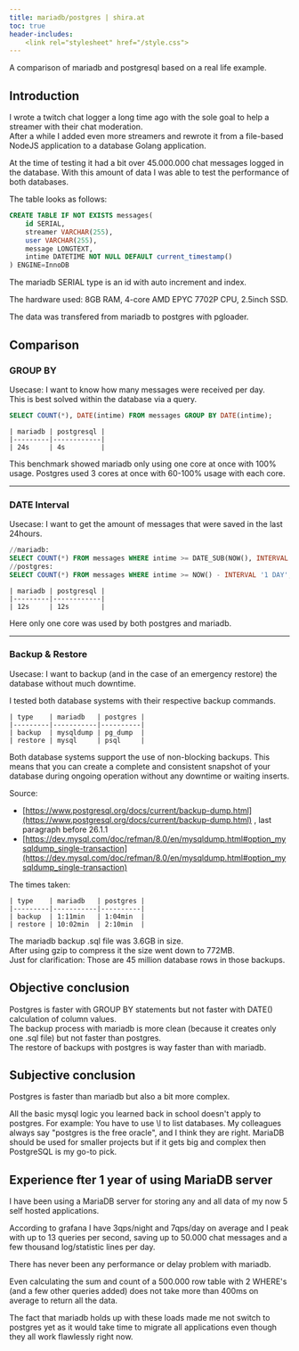```yaml
---
title: mariadb/postgres | shira.at
toc: true
header-includes:
    <link rel="stylesheet" href="/style.css">
---
```



A comparison of mariadb and postgresql based on a real life example.

## Introduction

I wrote a twitch chat logger a long time ago with the sole goal to help a streamer with their chat moderation.  
After a while I added even more streamers and rewrote it from a file-based NodeJS application to a database Golang application.

At the time of testing it had a bit over 45.000.000 chat messages logged in the database. With this amount of data I was able to test the performance of both databases.

The table looks as follows:

```sql
CREATE TABLE IF NOT EXISTS messages(
    id SERIAL,
    streamer VARCHAR(255),
    user VARCHAR(255),
    message LONGTEXT,
    intime DATETIME NOT NULL DEFAULT current_timestamp()
) ENGINE=InnoDB
```

The mariadb SERIAL type is an id with auto increment and index.

The hardware used: 8GB RAM, 4-core AMD EPYC 7702P CPU, 2.5inch SSD.

The data was transfered from mariadb to postgres with pgloader.


## Comparison

### GROUP BY

Usecase: I want to know how many messages were received per day.  
This is best solved within the database via a query.

```sql
SELECT COUNT(*), DATE(intime) FROM messages GROUP BY DATE(intime);
```


    | mariadb | postgresql |
    |---------|------------|
    | 24s     | 4s         |

This benchmark showed mariadb only using one core at once with 100% usage. Postgres used 3 cores at once with 60-100% usage with each core.

---

### DATE Interval

Usecase: I want to get the amount of messages that were saved in the last 24hours.

```sql
//mariadb:
SELECT COUNT(*) FROM messages WHERE intime >= DATE_SUB(NOW(), INTERVAL 1 DAY);
//postgres:
SELECT COUNT(*) FROM messages WHERE intime >= NOW() - INTERVAL '1 DAY';
```

    | mariadb | postgresql |
    |---------|------------|
    | 12s     | 12s        |

Here only one core was used by both postgres and mariadb.

---

### Backup & Restore

Usecase: I want to backup (and in the case of an emergency restore) the database without much downtime.

I tested both database systems with their respective backup commands.

    | type    | mariadb   | postgres |
    |---------|-----------|----------|
    | backup  | mysqldump | pg_dump  |
    | restore | mysql     | psql     |

Both database systems support the use of non-blocking backups. This means that you can create a complete and consistent snapshot of your database during ongoing operation without any downtime or waiting inserts.

Source:  

 - [https://www.postgresql.org/docs/current/backup-dump.html](https://www.postgresql.org/docs/current/backup-dump.html) , last paragraph before 26.1.1  
 - [https://dev.mysql.com/doc/refman/8.0/en/mysqldump.html#option_mysqldump_single-transaction](https://dev.mysql.com/doc/refman/8.0/en/mysqldump.html#option_mysqldump_single-transaction)  

The times taken:

    | type    | mariadb   | postgres |
    |---------|-----------|----------|
    | backup  | 1:11min   | 1:04min  |
    | restore | 10:02min  | 2:10min  |


The mariadb backup .sql file was 3.6GB in size.  
After using gzip to compress it the size went down to 772MB.  
Just for clarification: Those are 45 million database rows in those backups.


## Objective conclusion

Postgres is faster with GROUP BY statements but not faster with DATE() calculation of column values.  
The backup process with mariadb is more clean (because it creates only one .sql file) but not faster than postgres.  
The restore of backups with postgres is way faster than with mariadb.


## Subjective conclusion

Postgres is faster than mariadb but also a bit more complex.

All the basic mysql logic you learned back in school doesn't apply to postgres. For example: You have to use \l to list databases.
My colleagues always say "postgres is the free oracle", and I think they are right. MariaDB should be used for smaller projects but if it gets big and complex then PostgreSQL is my go-to pick.


## Experience fter 1 year of using MariaDB server

I have been using a MariaDB server for storing any and all data of my now 5 self hosted applications.

According to grafana I have 3qps/night and 7qps/day on average and I peak with up to 13 queries per second, saving up to 50.000 chat messages and a few thousand log/statistic lines per day.

There has never been any performance or delay problem with mariadb.

Even calculating the sum and count of a 500.000 row table with 2 WHERE's (and a few other queries added) does not take more than 400ms on average to return all the data.

The fact that mariadb holds up with these loads made me not switch to postgres yet as it would take time to migrate all applications even though they all work flawlessly right now.
